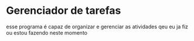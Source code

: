 # Gerenciador de tarefas
 esse programa é capaz de organizar e gerenciar  as atividades qeu eu ja fiz ou estou fazendo neste momento
